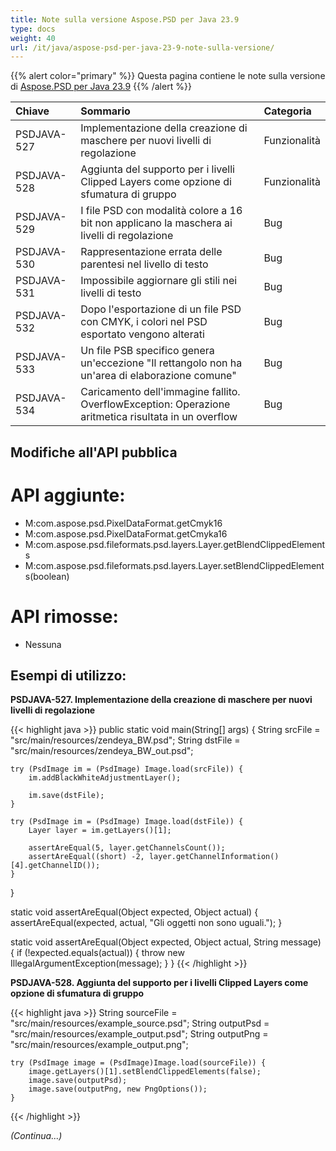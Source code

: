 ```yaml
---
title: Note sulla versione Aspose.PSD per Java 23.9
type: docs
weight: 40
url: /it/java/aspose-psd-per-java-23-9-note-sulla-versione/
---
```


{{% alert color="primary" %}} Questa pagina contiene le note sulla versione di [Aspose.PSD per Java 23.9](https://downloads.aspose.com/psd/java/new-releases/aspose.psd-for-java-23.9/) {{% /alert %}}

| **Chiave**   | **Sommario**                                                                                                                      | **Categoria** |
|:------------|:--------------------------------------------------------------------------------------------------------------------------------------|:-------------|
| PSDJAVA-527 | Implementazione della creazione di maschere per nuovi livelli di regolazione                                                             | Funzionalità |
| PSDJAVA-528 | Aggiunta del supporto per i livelli Clipped Layers come opzione di sfumatura di gruppo                                                  | Funzionalità |
| PSDJAVA-529 | I file PSD con modalità colore a 16 bit non applicano la maschera ai livelli di regolazione                                              | Bug          |
| PSDJAVA-530 | Rappresentazione errata delle parentesi nel livello di testo                                                                         | Bug          |
| PSDJAVA-531 | Impossibile aggiornare gli stili nei livelli di testo                                                                                | Bug          |
| PSDJAVA-532 | Dopo l'esportazione di un file PSD con CMYK, i colori nel PSD esportato vengono alterati                                                | Bug          |
| PSDJAVA-533 | Un file PSB specifico genera un'eccezione "Il rettangolo non ha un'area di elaborazione comune"                                         | Bug          |
| PSDJAVA-534 | Caricamento dell'immagine fallito. OverflowException: Operazione aritmetica risultata in un overflow                                    | Bug          |

## **Modifiche all'API pubblica**
# **API aggiunte:**

- M:com.aspose.psd.PixelDataFormat.getCmyk16
- M:com.aspose.psd.PixelDataFormat.getCmyka16
- M:com.aspose.psd.fileformats.psd.layers.Layer.getBlendClippedElements
- M:com.aspose.psd.fileformats.psd.layers.Layer.setBlendClippedElements(boolean)

# **API rimosse:**

- Nessuna

## **Esempi di utilizzo:**

**PSDJAVA-527. Implementazione della creazione di maschere per nuovi livelli di regolazione**

{{< highlight java >}}
public static void main(String[] args) {
    String srcFile = "src/main/resources/zendeya_BW.psd";
    String dstFile = "src/main/resources/zendeya_BW_out.psd";

    try (PsdImage im = (PsdImage) Image.load(srcFile)) {
        im.addBlackWhiteAdjustmentLayer();

        im.save(dstFile);
    }

    try (PsdImage im = (PsdImage) Image.load(dstFile)) {
        Layer layer = im.getLayers()[1];

        assertAreEqual(5, layer.getChannelsCount());
        assertAreEqual((short) -2, layer.getChannelInformation()[4].getChannelID());
    }
}

static void assertAreEqual(Object expected, Object actual) {
    assertAreEqual(expected, actual, "Gli oggetti non sono uguali.");
}

static void assertAreEqual(Object expected, Object actual, String message) {
    if (!expected.equals(actual)) {
        throw new IllegalArgumentException(message);
    }
}
{{< /highlight >}}

**PSDJAVA-528. Aggiunta del supporto per i livelli Clipped Layers come opzione di sfumatura di gruppo**

{{< highlight java >}}
    String sourceFile = "src/main/resources/example_source.psd";
    String outputPsd = "src/main/resources/example_output.psd";
    String outputPng = "src/main/resources/example_output.png";

    try (PsdImage image = (PsdImage)Image.load(sourceFile)) {
        image.getLayers()[1].setBlendClippedElements(false);
        image.save(outputPsd);
        image.save(outputPng, new PngOptions());
    }
{{< /highlight >}}

*(Continua...)*
